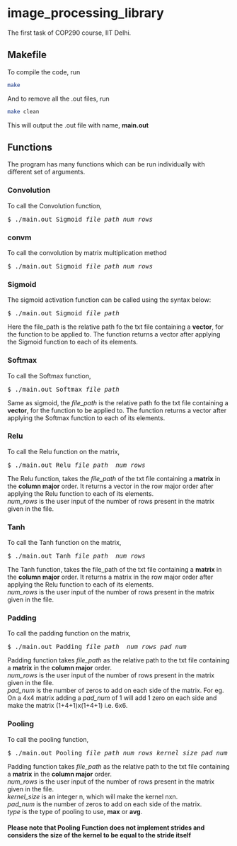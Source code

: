 # image_processing_library
The first task of COP290 course, IIT Delhi. 

## Makefile
To compile the code, run 
```sh
make
```
And to remove all the .out files, run
```sh
make clean
```
This will output the .out file with name, **main.out**
## Functions
The program has many functions which can be run individually with different set of arguments.

### Convolution
To call the Convolution function,
<pre>
$ ./main.out Sigmoid <i>file_path</i> <i>num_rows</i>
</pre>

### convm
To call the convolution by matrix multiplication method
<pre>
$ ./main.out Sigmoid <i>file_path</i> <i>num_rows</i>
</pre>

### Sigmoid

The sigmoid activation function can be called using the syntax below:

<pre>
$ ./main.out Sigmoid <i>file_path</i>
</pre>

Here the file_path is the relative path fo the txt file containing a **vector**, for the function to be applied to. The function returns a vector after applying the Sigmoid function to each of its elements. 

### Softmax

To call the Softmax function,

<pre>
$ ./main.out Softmax <i>file_path</i>
</pre>

Same as sigmoid, the *file_path* is the relative path fo the txt file containing a **vector**, for the function to be applied to. The function returns a vector after applying the Softmax function to each of its elements.

### Relu

To call the Relu function on the matrix,
<pre>
$ ./main.out Relu <i>file_path</i>  <i>num_rows</i>  
</pre>

The Relu function, takes the *file_path* of the txt file containing a **matrix** in the **column major** order. It returns a vector in the row major order after applying the Relu function to each of its elements.<br>
*num_rows* is the user input of the number of rows present in the matrix given in the file.
### Tanh

To call the Tanh function on the matrix,
<pre>
$ ./main.out Tanh <i>file_path</i>  <i>num_rows</i>  
</pre>

The Tanh function, takes the file_path of the txt file containing a **matrix** in the **column major** order. It returns a matrix in the row major order after applying the Relu function to each of its elements.<br>
*num_rows* is the user input of the number of rows present in the matrix given in the file.

### Padding
To call the padding function on the matrix,
<pre>
$ ./main.out Padding <i>file_path</i> <i> num_rows</i> <i>pad_num</i>
</pre>
Padding function takes *file_path* as the relative path to the txt file containing a **matrix** in the **column major** order.<br>
*num_rows* is the user input of the number of rows present in the matrix given in the file.<br>
*pad_num* is the number of zeros to add on each side of the matrix. For eg. On a 4x4 matrix adding a *pad_num* of 1 will add 1 zero on each side and make the matrix (1+4+1)x(1+4+1) i.e. 6x6.<br>

### Pooling 
To call the pooling function,
<pre>
$ ./main.out Pooling <i>file_path</i> <i>num_rows</i> <i>kernel_size</i> <i>pad_num</i> <i>type</i>
</pre>
Padding function takes *file_path* as the relative path to the txt file containing a **matrix** in the **column major** order.<br>
*num_rows* is the user input of the number of rows present in the matrix given in the file.<br>
*kernel_size* is an integer n, which will make the kernel nxn.<br>
*pad_num* is the number of zeros to add on each side of the matrix.<br>
*type* is the type of pooling to use, **max** or **avg**. <br>
#### Please note that Pooling Function does not implement strides and considers the size of the kernel to be equal to the stride itself

